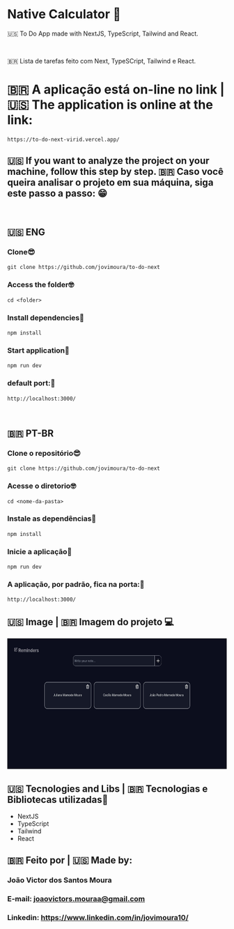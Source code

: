 # Native Calculator 📱

<p>
  🇺🇸 To Do App made with NextJS, TypeScript, Tailwind and React.
</p>

<br/>

<p>
  🇧🇷 Lista de tarefas feito com Next, TypeSCript, Tailwind e React.
</p>

# 🇧🇷 A aplicação está on-line no link | 🇺🇸 The application is online at the link:


```
https://to-do-next-virid.vercel.app/
```

## 🇺🇸 If you want to analyze the project on your machine, follow this step by step. 🇧🇷 Caso você queira analisar o projeto em sua máquina, siga este passo a passo: 😁

<br>

## 🇺🇸 ENG

### Clone😎

```
git clone https://github.com/jovimoura/to-do-next
```

### Access the folder🤓

```
cd <folder>
```
### Install dependencies🤠
```
npm install
```
### Start application🤩
```
npm run dev
```
### default port:🤗

```
http://localhost:3000/
```

<br>

## 🇧🇷 PT-BR

### Clone o repositório😎

```
git clone https://github.com/jovimoura/to-do-next
```

### Acesse o diretorio🤓

```
cd <nome-da-pasta>
```
### Instale as dependências🤠
```
npm install
```
### Inicie a aplicação🤩
```
npm run dev
```
### A aplicação, por padrão, fica na porta:🤗

```
http://localhost:3000/
```

## 🇺🇸 Image | 🇧🇷 Imagem do projeto  💻

<img style="width: 600px; height: 300px" src="./public/images/print.jpg">


##  🇺🇸 Tecnologies and Libs | 🇧🇷 Tecnologias e Bibliotecas utilizadas🦉

<ul>
    <li>NextJS</li>
    <li>TypeScript</li>
    <li>Tailwind</li>
    <li>React</li>
</ul>

##  🇧🇷 Feito por | 🇺🇸 Made by:

### João Victor dos Santos Moura
### E-mail: joaovictors.mouraa@gmail.com
### Linkedin: https://www.linkedin.com/in/jovimoura10/
